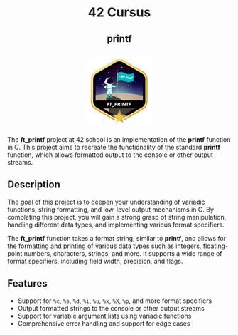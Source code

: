 <h1 align=center>
  42 Cursus
 </h1>
<h2 align=center>
  printf
</h2>
<h2 align=center>

  ![Printf Logo](https://github.com/beatrizdile/beatrizdile-utils/blob/master/ft_printfm.png)
</h2>

The **ft_printf** project at 42 school is an implementation of the **printf** function in C. This project aims to recreate the functionality of the standard **printf** function, which allows formatted output to the console or other output streams.

## Description

The goal of this project is to deepen your understanding of variadic functions, string formatting, and low-level output mechanisms in C. By completing this project, you will gain a strong grasp of string manipulation, handling different data types, and implementing various format specifiers.

The **ft_printf** function takes a format string, similar to **printf**, and allows for the formatting and printing of various data types such as integers, floating-point numbers, characters, strings, and more. It supports a wide range of format specifiers, including field width, precision, and flags.

## Features

- Support for `%c`, `%s`, `%d`, `%i`, `%u`, `%x`, `%X`, `%p`, and more format specifiers
- Output formatted strings to the console or other output streams
- Support for variable argument lists using variadic functions
- Comprehensive error handling and support for edge cases
